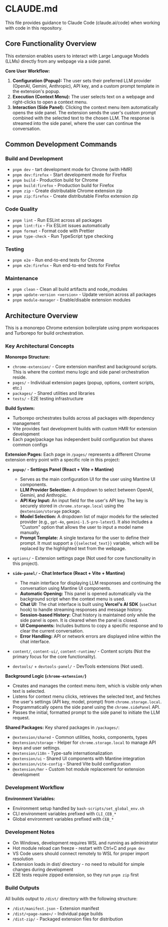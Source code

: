 # CLAUDE.md

This file provides guidance to Claude Code (claude.ai/code) when working with code in this repository.

## Core Functionality Overview

This extension enables users to interact with Large Language Models (LLMs) directly from any webpage via a side panel.

**Core User Workflow:**
1.  **Configuration (Popup):** The user sets their preferred LLM provider (OpenAI, Gemini, Anthropic), API key, and a custom prompt template in the extension's popup.
2.  **Execution (Context Menu):** The user selects text on a webpage and right-clicks to open a context menu.
3.  **Interaction (Side Panel):** Clicking the context menu item automatically opens the side panel. The extension sends the user's custom prompt combined with the selected text to the chosen LLM. The response is streamed into the side panel, where the user can continue the conversation.

## Common Development Commands

### Build and Development
- `pnpm dev` - 
tart development mode for Chrome (with HMR)
- `pnpm dev:firefox` - Start development mode for Firefox
- `pnpm build` - Production build for Chrome
- `pnpm build:firefox` - Production build for Firefox
- `pnpm zip` - Create distributable Chrome extension zip
- `pnpm zip:firefox` - Create distributable Firefox extension zip

### Code Quality
- `pnpm lint` - Run ESLint across all packages
- `pnpm lint:fix` - Fix ESLint issues automatically
- `pnpm format` - Format code with Prettier
- `pnpm type-check` - Run TypeScript type checking

### Testing
- `pnpm e2e` - Run end-to-end tests for Chrome
- `pnpm e2e:firefox` - Run end-to-end tests for Firefox

### Maintenance
- `pnpm clean` - Clean all build artifacts and node_modules
- `pnpm update-version <version>` - Update version across all packages
- `pnpm module-manager` - Enable/disable extension modules

## Architecture Overview

This is a monorepo Chrome extension boilerplate using pnpm workspaces and Turborepo for build orchestration.

### Key Architectural Concepts

**Monorepo Structure:**
- `chrome-extension/` - Core extension manifest and background scripts. This is where the context menu logic and side panel orchestration reside.
- `pages/` - Individual extension pages (popup, options, content scripts, etc.)
- `packages/` - Shared utilities and libraries
- `tests/` - E2E testing infrastructure

**Build System:**
- Turborepo orchestrates builds across all packages with dependency management
- Vite provides fast development builds with custom HMR for extension development
- Each page/package has independent build configuration but shares common configs

**Extension Pages:**
Each page in `/pages/` represents a different Chrome extension entry point with a specific role in this project:

- **`popup/` - Settings Panel (React + Vite + Mantine)**
    - Serves as the main configuration UI for the user using Mantine UI components.
    - **LLM Provider Selection:** A dropdown to select between OpenAI, Gemini, and Anthropic.
    - **API Key Input:** An input field for the user's API key. The key is securely stored in `chrome.storage.local` using the `@extension/storage` package.
    - **Model Selection:** A dropdown list of major models for the selected provider (e.g., `gpt-4o`, `gemini-1.5-pro-latest`). It also includes a "Custom" option that allows the user to input a model name manually.
    - **Prompt Template:** A single textarea for the user to define their prompt. It must support a `{{selected_text}}` variable, which will be replaced by the highlighted text from the webpage.

- `options/` - Extension settings page (Not used for core functionality in this project).

- **`side-panel/` - Chat Interface (React + Vite + Mantine)**
    - The main interface for displaying LLM responses and continuing the conversation using Mantine UI components.
    - **Automatic Opening:** This panel is opened automatically via the background script when the context menu is used.
    - **Chat UI:** The chat interface is built using **Vercel's AI SDK** (`useChat` hook) to handle streaming responses and message history.
    - **Session-based History:** Chat history is maintained only while the side panel is open. It is cleared when the panel is closed.
    - **UI Components:** Includes buttons to copy a specific response and to clear the current conversation.
    - **Error Handling:** API or network errors are displayed inline within the chat interface.

- `content/`, `content-ui/`, `content-runtime/` - Content scripts (Not the primary focus for the core functionality).
- `devtools/` + `devtools-panel/` - DevTools extensions (Not used).

**Background Logic (`chrome-extension/`)**
- Creates and manages the context menu item, which is visible only when text is selected.
- Listens for context menu clicks, retrieves the selected text, and fetches the user's settings (API key, model, prompt) from `chrome.storage.local`.
- Programmatically opens the side panel using the `chrome.sidePanel` API.
- Passes the initial, formatted prompt to the side panel to initiate the LLM request.

**Shared Packages:**
Key shared packages in `/packages/`:
- `@extension/shared` - Common utilities, hooks, components, types
- `@extension/storage` - Helper for `chrome.storage.local` to manage API keys and user settings.
- `@extension/i18n` - Type-safe internationalization
- `@extension/ui` - Shared UI components with Mantine integration
- `@extension/vite-config` - Shared Vite build configuration
- `@extension/hmr` - Custom hot module replacement for extension development

### Development Workflow

**Environment Variables:**
- Environment setup handled by `bash-scripts/set_global_env.sh`
- CLI environment variables prefixed with `CLI_CEB_*`
- Global environment variables prefixed with `CEB_*`

### Development Notes

- On Windows, development requires WSL and running as administrator
- Hot module reload can freeze - restart with Ctrl+C and `pnpm dev`
- VS Code users should connect remotely to WSL for proper import resolution
- Extension loads in dist/ directory - no need to rebuild for simple changes during development
- E2E tests require zipped extension, so they run `pnpm zip` first

### Build Outputs

All builds output to `/dist/` directory with the following structure:
- `/dist/manifest.json` - Extension manifest
- `/dist/<page-name>/` - Individual page builds
- `/dist-zip/` - Packaged extension files for distribution